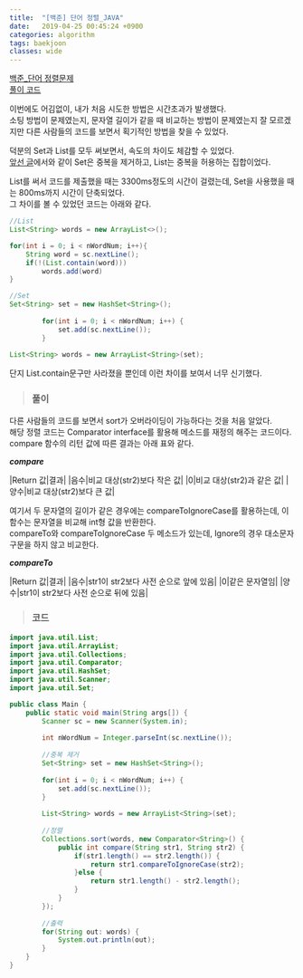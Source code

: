 ```yaml
---
title:  "[백준] 단어 정렬_JAVA"
date:   2019-04-25 00:45:24 +0900
categories: algorithm
tags: baekjoon
classes: wide
---
```


[백준_단어 정렬문제](https://www.acmicpc.net/problem/1181)  
[풀이 코드](https://github.com/2ssue/Algorithm/blob/master/Baekjoon/1181.java)  
  
이번에도 어김없이, 내가 처음 시도한 방법은 시간초과가 발생했다.  
소팅 방법이 문제였는지, 문자열 길이가 같을 때 비교하는 방법이 문제였는지 잘 모르겠지만 다른 사람들의 코드를 보면서 획기적인 방법을 찾을 수 있었다.  
  
덕분의 Set과 List를 모두 써보면서, 속도의 차이도 체감할 수 있었다.  
[앞선 글](https://2ssue.github.io/programming_knowledge/190424_PJI/)에서와 같이 Set은 중복을 제거하고, List는 중복을 허용하는 집합이었다.  
  
List를 써서 코드를 제출했을 때는 3300ms정도의 시간이 걸렸는데, Set을 사용했을 때는 800ms까지 시간이 단축되었다.  
그 차이를 볼 수 있었던 코드는 아래와 같다. 
  
```java
//List
List<String> words = new ArrayList<>();

for(int i = 0; i < nWordNum; i++){
	String word = sc.nextLine();
	if(!(List.contain(word))) 
		words.add(word)
}

//Set
Set<String> set = new HashSet<String>();
		
		for(int i = 0; i < nWordNum; i++) {
			set.add(sc.nextLine());
		}
		
List<String> words = new ArrayList<String>(set);
```
  
단지 List.contain문구만 사라졌을 뿐인데 이런 차이를 보여서 너무 신기했다.  

> ### 풀이

다른 사람들의 코드를 보면서 sort가 오버라이딩이 가능하다는 것을 처음 알았다.  
해당 정렬 코드는 Comparator interface를 활용해 메소드를 재정의 해주는 코드이다.  
compare 함수의 리턴 값에 따른 결과는 아래 표와 같다.  
  
_**compare**_

|Return 값|결과|
|음수|비교 대상(str2)보다 작은 값|
|0|비교 대상(str2)과 같은 값|
|양수|비교 대상(str2)보다 큰 값|
  
여기서 두 문자열의 길이가 같은 경우에는 compareToIgnoreCase를 활용하는데, 이 함수는 문자열을 비교해 int형 값을 반환한다.  
compareTo와 compareToIgnoreCase 두 메소드가 있는데, Ignore의 경우 대소문자 구문을 하지 않고 비교한다.  
  
_**compareTo**_

|Return 값|결과|
|음수|str1이 str2보다 사전 순으로 앞에 있음|
|0|같은 문자열임|
|양수|str1이 str2보다 사전 순으로 뒤에 있음|
  
> ### 코드

```java
import java.util.List;
import java.util.ArrayList;
import java.util.Collections;
import java.util.Comparator;
import java.util.HashSet;
import java.util.Scanner;
import java.util.Set;

public class Main {
	public static void main(String args[]) {
		Scanner sc = new Scanner(System.in);
		
		int nWordNum = Integer.parseInt(sc.nextLine());
		
		//중복 제거
		Set<String> set = new HashSet<String>();
		
		for(int i = 0; i < nWordNum; i++) {
			set.add(sc.nextLine());
		}
		
		List<String> words = new ArrayList<String>(set);
		
		//정렬
		Collections.sort(words, new Comparator<String>() {
			public int compare(String str1, String str2) {
				if(str1.length() == str2.length()) {
					return str1.compareToIgnoreCase(str2);
				}else {
					return str1.length() - str2.length();
				}
			}
		});
		
		//출력
		for(String out: words) {
			System.out.println(out);
		}
	}
}
```